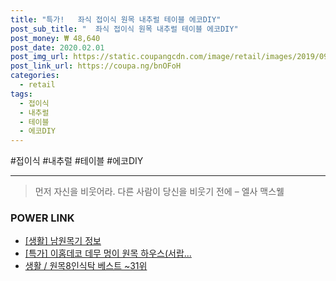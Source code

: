 ```yaml
--- 
title: "특가!   좌식 접이식 원목 내추럴 테이블 에코DIY" 
post_sub_title: "  좌식 접이식 원목 내추럴 테이블 에코DIY" 
post_money: ₩ 48,640 
post_date: 2020.02.01 
post_img_url: https://static.coupangcdn.com/image/retail/images/2019/09/10/18/7/d1de78b9-3f99-49f7-93bb-afa7e7626e80.jpg 
post_link_url: https://coupa.ng/bnOFoH 
categories: 
  - retail 
tags: 
  - 접이식 
  - 내추럴 
  - 테이블 
  - 에코DIY 
--- 
```

  #접이식 #내추럴 #테이블 #에코DIY 
<hr> 

> 먼저 자신을 비웃어라. 다른 사람이 당신을 비웃기 전에  – 엘사 맥스웰 


### POWER LINK

* <a href="https://blog.naver.com/sakai111/221757046966" target="_blank"> [생활] 남원목기 정보 </a>
* <a href="https://blog.naver.com/santokki14/221790573037" target="_blank">[특가] 이홈데코 데무 멍이 원목 하우스(서랍...</a>
* <a href="https://blog.naver.com/santokki14/221780884162" target="_blank">생활 / 원목8인식탁 베스트 ~31위</a>
